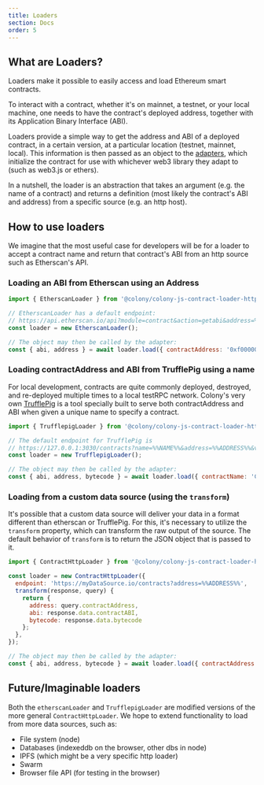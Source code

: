 ```yaml
---
title: Loaders
section: Docs
order: 5
---
```


## What are Loaders?
Loaders make it possible to easily access and load Ethereum smart contracts.

To interact with a contract, whether it's on mainnet, a testnet, or your local machine, one needs to have the contract's deployed address, together with its Application Binary Interface (ABI).

Loaders provide a simple way to get the address and ABI of a deployed contract, in a certain version, at a particular location (testnet, mainnet, local). This information is then passed as an object to the [adapters](../docs-adapters/ "Docs"), which initialize the contract for use with whichever web3 library they adapt to (such as web3.js or ethers).

In a nutshell, the loader is an abstraction that takes an argument (e.g. the name of a contract) and returns a definition (most likely the contract's ABI and address) from a specific source (e.g. an http host).

## How to use loaders
We imagine that the most useful case for developers will be for a loader to accept a contract name and return that contract's ABI from an http source such as Etherscan's API.

### Loading an ABI from Etherscan using an Address
```javascript
import { EtherscanLoader } from '@colony/colony-js-contract-loader-http';

// EtherscanLoader has a default endpoint:
// https://api.etherscan.io/api?module=contract&action=getabi&address=%%ADDRESS%%
const loader = new EtherscanLoader();

// The object may then be called by the adapter:
const { abi, address } = await loader.load({ contractAddress: '0xf000000000000000000000000000000000000000' });
 ```

### Loading contractAddress and ABI from TrufflePig using a name
For local development, contracts are quite commonly deployed, destroyed, and re-deployed multiple times to a local testRPC network. Colony's very own [TrufflePig](https://github.com/JoinColony/trufflepig) is a tool specially built to serve both contractAddress and ABI when given a unique name to specify a contract.

```javascript
import { TrufflepigLoader } from '@colony/colony-js-contract-loader-http';

// The default endpoint for TrufflePig is
// https://127.0.0.1:3030/contracts?name=%%NAME%%&address=%%ADDRESS%%&version=%%VERSION%%
const loader = new TrufflepigLoader();

// The object may then be called by the adapter:
const { abi, address, bytecode } = await loader.load({ contractName: 'ColonyNetwork' });
```

### Loading from a custom data source (using the `transform`)
It's possible that a custom data source will deliver your data in a format different than etherscan or TrufflePig. For this, it's necessary to utilize the `transform` property, which can transform the raw output of the source. The default behavior of `transform` is to return the JSON object that is passed to it.

```javascript
import { ContractHttpLoader } from '@colony/colony-js-contract-loader-http';

const loader = new ContractHttpLoader({
  endpoint: 'https://myDataSource.io/contracts?address=%%ADDRESS%%',
  transform(response, query) {
    return {
      address: query.contractAddress,
      abi: response.data.contractABI,
      bytecode: response.data.bytecode
    };
  },
});

// The object may then be called by the adapter:
const { abi, address, bytecode } = await loader.load({ contractAddress: '0xdeadbeef' });
```

## Future/Imaginable loaders
Both the `etherscanLoader` and `TrufflepigLoader` are modified versions of the more general `ContractHttpLoader`. We hope to extend functionality to load from more data sources, such as:


- File system (node)
- Databases (indexeddb on the browser, other dbs in node)
- IPFS (which might be a very specific http loader)
- Swarm
- Browser file API (for testing in the browser)
